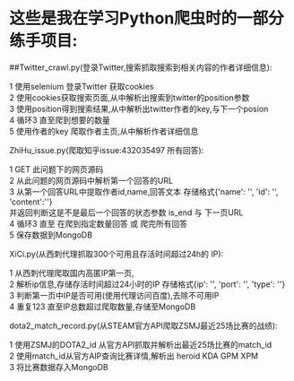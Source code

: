# 这些是我在学习Python爬虫时的一部分练手项目:
  
##Twitter_crawl.py(登录Twitter,搜索抓取搜索到相关内容的作者详细信息):   
   
  1 使用selenium 登录Twitter 获取cookies   
  2 使用cookies获取搜索页面,从中解析出搜索到twitter的position参数  
  3 使用position得到搜索结果,从中解析出twitter作者的key,与下一个posion  
  4 循环3 直至爬到想要的数量    
  5 使用作者的key 爬取作者主页,从中解析作者详细信息  
  
  
ZhiHu_issue.py(爬取知乎issue:432035497 所有回答):  
  
  1 GET 此问题下的网页源码  
  2 从此问题的网页源码中解析第一个回答的URL  
  3 从第一个回答URL中提取作者id,name,回答文本 存储格式{'name': '', 'id': '', 'content':''}  
    并返回判断这是不是最后一个回答的状态参数 is_end 与 下一页URL   
  4 循环3 直至 在爬到指定数量回答 或 爬完所有回答  
  5 保存数据到MongoDB 
 
 XiCi.py(从西刺代理抓取300个可用且存活时间超过24h的 IP):  
    
  1 从西刺代理爬取国内高匿IP第一页,  
  2 解析ip信息,存储存活时间超过24小时的IP 存储格式{ip': '', 'port': '', 'type': ''}  
  3 判断第一页中IP是否可用(使用代理访问百度),去除不可用IP  
  4 重复123 直至IP总数超过爬取数量,存储至MongoDB  
   
 dota2_match_record.py(从STEAM官方API爬取ZSMJ最近25场比赛的战绩):    
    
  1 使用ZSMJ的DOTA2_id 从官方API抓取并解析出最近25场比赛的match_id  
  2 使用match_id从官方AIP查询比赛详情,解析出 heroid KDA GPM XPM   
  3 将比赛数据存入MongoDB  
   
